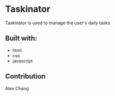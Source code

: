 # Taskinator

Taskinator is used to manage the user's daily tasks

## Built with:

* html
* css
* javascript

## Contribution

Alex Chang
